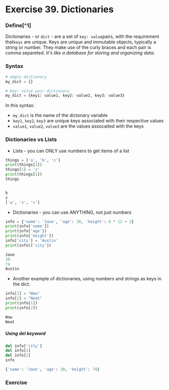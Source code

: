 # Exercise 39. Dictionaries

### Define[^1]

Dicitonaries - or `dict` - are a set of `key: value`pairs, with the requirement that`keys` are unique. Keys are unique and immutable objects, typically a string or number. They make use of the curly braces and each pair is comma separeted. *It's like a database for storing and organizing data.*

### Syntax

```python
# empty dictionary
my_dict = {}

# key: value pair dictionary
my_dict = {key1: value1, key2: value2, key3: value3}
```

In this syntax:

- `my_dict` is the name of the dictonary variable
- `key1`, `key2`, `key3` are unique keys associated with their respective values
- `value1`, `value2`, `value3` are the values assocaited with the keys

### Dictionaries vs Lists

- Lists - you can ONLY use numbers to get items of a list

```python
things = ['a', 'b', 'c']
print(things[1])
things[1] = 'z'
print(things[1])
things


b
z
['a', 'z', 'c']
```

- Dictionaries - you can use ANYTHING, not just numbers

```python
info = {'name': 'Jane', 'age': 30, 'height': 6 * 12 + 2}
print(info['name'])
print(info['age'])
print(info['height'])
info['city'] = 'Austin'
print(info(['city'])

Jane
30
74
Austin
```

- Another example of dictionaries, using numbers and strings as keys in the dict.

```python
info[1] = "Wow"
info[2] = "Neat"
print(info[1])
print(info[2])

Wow
Neat
```

##### Using del keyword

```python
del info['city']
del info[1]
del info[2]
info

{'name': 'Jane', 'age': 30, 'height': 74}
```

### Exercise



